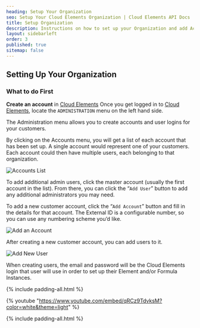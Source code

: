 ```yaml
---
heading: Setup Your Organization
seo: Setup Your Cloud Elements Organization | Cloud Elements API Docs
title: Setup Organization
description: Instructions on how to set up your Organization and add Accounts with Cloud Elements.
layout: sidebarleft
order: 3
published: true
sitemap: false
---
```



## Setting Up Your Organization

### What to do First

__Create an account__ in [Cloud Elements](https://console.cloud-elements.com/elements/jsp/signup.jsp)
Once you get logged in to <a href="#" data-toggle="tooltip" data-original-title="{{site.data.glossary.ce-ui}}">Cloud Elements</a>, locate the `ADMINISTRATION` menu on the left hand side.

The Administration menu allows you to create accounts and user logins for your customers.

By clicking on the Accounts menu, you will get a list of each account that has been set up.  A single account would represent one of your customers.  Each account could then have multiple users, each belonging to that organization.

![Accounts List](img/accounts-list.png)

To add additional admin users, click the master account (usually the first account in the list).  From there, you can click the “`Add User`” button to add any additional administrators you may need.

To add a new customer account, click the “`Add Account`” button and fill in the details for that account.  The External ID is a configurable number, so you can use any numbering scheme you’d like.

![Add an Account](/assets/img/integration-guide/add-account.png)

After creating a new customer account, you can add users to it.

![Add New User](img/add-new-user.png)

When creating users, the email and password will be the Cloud Elements login that user will use in order to set up their Element and/or Formula Instances.

{% include padding-all.html %}

{% youtube "https://www.youtube.com/embed/qRCz9TdvksM?color=white&theme=light" %}

{% include padding-all.html %}
